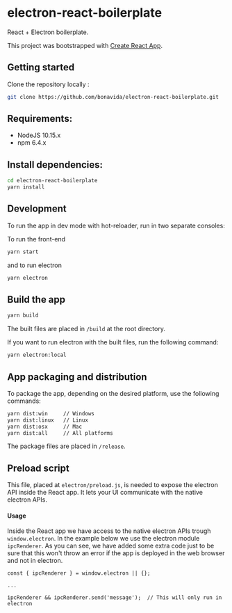# electron-react-boilerplate

React + Electron boilerplate.

This project was bootstrapped with [Create React App](https://github.com/facebookincubator/create-react-app).

## Getting started

Clone the repository locally :

``` bash
git clone https://github.com/bonavida/electron-react-boilerplate.git
```

## Requirements:

- NodeJS 10.15.x
- npm 6.4.x

## Install dependencies:

``` bash
cd electron-react-boilerplate
yarn install
```

## Development

To run the app in dev mode with hot-reloader, run in two separate consoles:

To run the front-end
``` bash
yarn start
```

and to run electron

``` bash
yarn electron
```

## Build the app

```bash
yarn build
```

The built files are placed in `/build` at the root directory.

If you want to run electron with the built files, run the following command:

```bash
yarn electron:local
```

## App packaging and distribution

To package the app, depending on the desired platform, use the following commands:

``` bash
yarn dist:win     // Windows
yarn dist:linux   // Linux
yarn dist:osx     // Mac
yarn dist:all     // All platforms
```

The package files are placed in `/release`.

## Preload script
This file, placed at `electron/preload.js`, is needed to expose the electron API inside the React app. It lets your UI communicate with the native electron APIs.

#### Usage
Inside the React app we have access to the native electron APIs trough `window.electron`. In the example below we use the electron module `ipcRenderer`. As you can see, we have added some extra code just to be sure that this won't throw an error if the app is deployed in the web browser and not in electron.

```
const { ipcRenderer } = window.electron || {};

...

ipcRenderer && ipcRenderer.send('message');  // This will only run in electron
```
